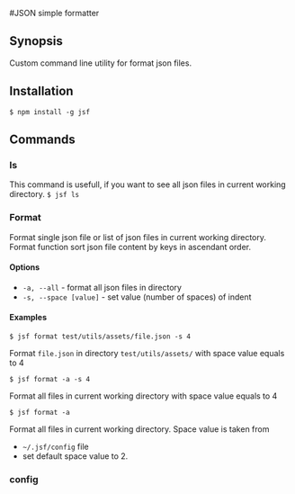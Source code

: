 #JSON simple formatter

## Synopsis
Custom command line utility for format json files.
## Installation
`$ npm install -g jsf`

## Commands
### ls
This command is usefull, if you want to see all json files in current working directory.
`$ jsf ls`
### Format
Format single json file or list of json files in current working directory. Format function sort json file content by keys in ascendant order.

#### Options
- `-a, --all` - format all json files in directory
- `-s, --space [value]` - set value (number of spaces) of indent

#### Examples

`$ jsf format test/utils/assets/file.json -s 4`

Format `file.json` in directory `test/utils/assets/` with space value equals to 4

`$ jsf format -a -s 4`

Format all files in current working directory with space value equals to 4

`$ jsf format -a`

Format all files in current working directory. Space value is taken from
  * `~/.jsf/config` file
  * set default space value to 2.

### config
